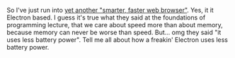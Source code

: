 So I've just run into [yet another "smarter, faster web browser"](https://minbrowser.github.io/min/). Yes, it it Electron based. I guess it's true what they said at the foundations of programming lecture, that we care about speed more than about memory, because memory can never be worse than speed. But... omg they said "it uses less battery power". Tell me all about how a freakin' Electron uses less battery power.
